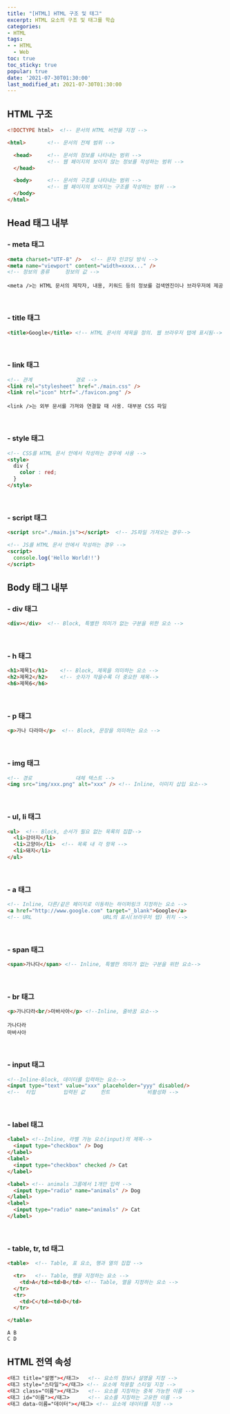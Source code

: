 ```yaml
---
title: "[HTML] HTML 구조 및 태그"
excerpt: HTML 요소의 구조 및 태그를 학습
categories:
- HTML
tags:
- - HTML
  - Web
toc: true
toc_sticky: true
popular: true
date: '2021-07-30T01:30:00'
last_modified_at: 2021-07-30T01:30:00
---
```


## HTML 구조

```html
<!DOCTYPE html>  <!-- 문서의 HTML 버전을 지정 -->

<html>       <!-- 문서의 전체 범위 -->

  <head>     <!-- 문서의 정보를 나타내는 범위 -->
             <!-- 웹 페이지의 보이지 않는 정보를 작성하는 범위 -->
  </head>

  <body>     <!-- 문서의 구조를 나타내는 범위 -->
             <!-- 웹 페이지의 보여지는 구조를 작성하는 범위 -->
  </body>
</html>
```


## Head 태그 내부


### - meta 태그

```html
<meta charset="UTF-8" />   <!-- 문자 인코딩 방식 -->
<meta name="viewport" content="width=xxxx..." />
<!-- 정보의 종류     정보의 값 -->
```
```
<meta />는 HTML 문서의 제작자, 내용, 키워드 등의 정보를 검색엔진이나 브라우저에 제공
```


<br>

### - title 태그

```html
<title>Google</title> <!-- HTML 문서의 제목을 정의. 웹 브라우저 탭에 표시됨-->
```


<br>

### - link 태그

```html
<!-- 관계              경로 -->
<link rel="stylesheet" href="./main.css" />
<link rel="icon" htrf="./favicon.png" />
```
```
<link />는 외부 문서를 가져와 연결할 때 사용. 대부분 CSS 파일
```


<br>

### - style 태그

```html
<!-- CSS를 HTML 문서 안에서 작성하는 경우에 사용 -->
<style>
  div {
    color : red;
  }
</style>
```


<br>

### - script 태그

```html
<script src="./main.js"></script>  <!-- JS파일 가져오는 경우-->

<!-- JS를 HTML 문서 안에서 작성하는 경우 -->
<script>
  console.log('Hello World!!')
</script>
```


## Body 태그 내부


### - div 태그

```html
<div></div>  <!-- Block, 특별한 의미가 없는 구분을 위한 요소 -->
```


<br>

### - h 태그

```html
<h1>제목1</h1>    <!-- Block, 제목을 의미하는 요소 -->
<h2>제목2</h2>    <!-- 숫자가 작을수록 더 중요한 제목-->
<h6>제목6</h6>
```


<br>

### - p 태그

```html
<p>가나 다라마</p>  <!-- Block, 문장을 의미하는 요소 -->
```


<br>

### - img 태그

```html
<!-- 경로              대체 텍스트 -->
<img src="img/xxx.png" alt="xxx" /> <!-- Inline, 이미지 삽입 요소-->
```


<br>

### - ul, li 태그

```html
<ul>  <!-- Block, 순서가 필요 없는 목록의 집합-->
  <li>강아지</li> 
  <li>고양이</li>  <!-- 목록 내 각 항목 -->
  <li>돼지</li>
</ul>
```


<br>

### - a 태그

```html
<!-- Inline, 다른/같은 페이지로 이동하는 하이퍼링크 지정하는 요소 -->
<a href="http://www.google.com" target="_blank">Google</a>
<!-- URL                       URL의 표시(브라우저 탭) 위치 -->
```


<br>

### - span 태그

```html
<span>가나다</span> <!-- Inline, 특별한 의미가 없는 구분을 위한 요소-->
```


<br>

### - br 태그

```html
<p>가나다라<br/>마바사아</p> <!--Inline, 줄바꿈 요소-->
```
```
가나다라
마바사아
```


<br>

### - input 태그

```html
<!--Inline-Block, 데이터를 입력하는 요소-->
<input type="text" value="xxx" placeholder="yyy" disabled/> 
<!--  타입         입력된 값     힌트            비활성화 -->
```


<br>

### - label 태그

```html
<label> <!--Inline, 라벨 가능 요소(input)의 제목-->
  <input type="checkbox" /> Dog
</label>
<label>
  <input type="checkbox" checked /> Cat
</label> 

<label> <!-- animals 그룹에서 1개만 입력 -->
  <input type="radio" name="animals" /> Dog
</label>
<label>
  <input type="radio" name="animals" /> Cat
</label> 
```


<br>

### - table, tr, td 태그

```html
<table>  <!-- Table, 표 요소, 행과 열의 집합 -->

  <tr>   <!-- Table, 행을 지정하는 요소 -->
    <td>A</td><td>B</td> <!-- Table, 열을 지정하는 요소 -->
  </tr>
  <tr>
    <td>C</td><td>D</td>
  </tr>

</table>
```
```
A B
C D
```


## HTML 전역 속성

```html
<태그 title="설명"></태그>   <!-- 요소의 정보나 설명을 지정 -->
<태그 style="스타일"></태그> <!-- 요소에 적용할 스타일 지정 -->
<태그 class="이름"></태그>   <!-- 요소를 지칭하는 중복 가능한 이름 -->
<태그 id="이름"></태그>      <!-- 요소를 지칭하는 고유한 이름 -->
<태그 data-이름="데이터"></태그> <!-- 요소에 데이터를 지정 -->
```